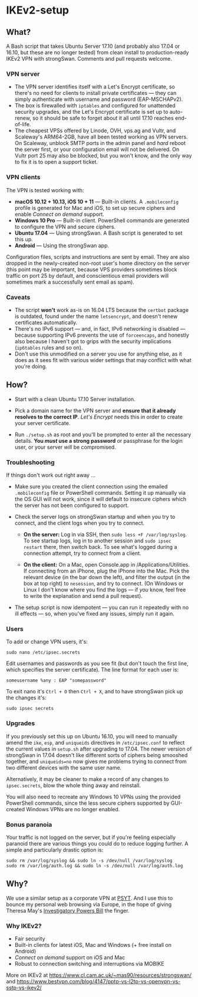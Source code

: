 # IKEv2-setup

## What?

A Bash script that takes Ubuntu Server 17.10 (and probably also 17.04 or 16.10, but these are no longer tested) from clean install to production-ready IKEv2 VPN with strongSwan. Comments and pull requests welcome.

### VPN server

* The VPN server identifies itself with a Let's Encrypt certificate, so there's no need for clients to install private certificates — they can simply authenticate with username and password (EAP-MSCHAPv2).
* The box is firewalled with `iptables` and configured for unattended security upgrades, and the Let's Encrypt certificate is set up to auto-renew, so it should be safe to forget about it all until 17.10 reaches end-of-life.
* The cheapest VPSs offered by Linode, OVH, vps.ag and Vultr, and Scaleway's ARM64-2GB, have all been tested working as VPN servers. On Scaleway, unblock SMTP ports in the admin panel and *hard* reboot the server first, or your configuration email will not be delivered. On Vultr port 25 may also be blocked, but you won't know, and the only way to fix it is to open a support ticket.

### VPN clients

The VPN is tested working with:

*  **macOS 10.12 + 10.13, iOS 10 + 11**  — Built-in clients. A `.mobileconfig` profile is generated for Mac and iOS, to set up secure ciphers and enable *Connect on demand* support.
* **Windows 10 Pro** — Built-in client. PowerShell commands are generated to configure the VPN and secure ciphers.
* **Ubuntu 17.04** — Using strongSwan. A Bash script is generated to set this up.
* **Android** — Using the strongSwan app.

Configuration files, scripts and instructions are sent by email. They are also dropped in the newly-created non-root user's home directory on the server (this point may be important, because VPS providers sometimes block traffic on port 25 by default, and conscientious email providers will sometimes mark a successfully sent email as spam).

### Caveats

* The script **won't** work as-is on 16.04 LTS because the `certbot` package is outdated, found under the name `letsencrypt`, and doesn't renew certificates automatically.
* There's no IPv6 support — and, in fact, IPv6 networking is disabled — because supporting IPv6 prevents the use of `forceencaps`, and honestly also because I haven't got to grips with the security implications (`ip6tables` rules and so on).
* Don't use this unmodified on a server you use for anything else, as it does as it sees fit with various wider settings that may conflict with what you're doing.


## How?

* Start with a clean Ubuntu 17.10 Server installation.

* Pick a domain name for the VPN server and **ensure that it already resolves to the correct IP**. _Let's Encrypt_ needs this in order to create your server certificate.

* Run `./setup.sh` as root and you'll be prompted to enter all the necessary details. **You *must* use a strong password** or passphrase for the login user, or your server *will* be compromised. 

### Troubleshooting

If things don't work out right away ...

* Make sure you created the client connection using the emailed `.mobileconfig` file or PowerShell commands. Setting it up manually via the OS GUI will not work, since it will default to insecure ciphers which the server has not been configured to support.

* Check the server logs on strongSwan startup and when you try to connect, and the client logs when you try to connect. 

  * __On the server:__  Log in via SSH, then `sudo less +F /var/log/syslog`. To see startup logs, log in to another session and `sudo ipsec restart` there, then switch back. To see what's logged during a connection attempt, try to connect from a client. 
  
  * __On the client:__  On a Mac, open Console.app in /Applications/Utilities. If connecting from an iPhone, plug the iPhone into the Mac. Pick the relevant device (in the bar down the left), and filter the output (in the box at top right) to `nesession`, and try to connect. (On Windows or Linux I don't know where you find the logs — if _you_ know, feel free to write the explanation and send a pull request).
  
* The setup script is now idempotent — you can run it repeatedly with no ill effects — so, when you've fixed any issues, simply run it again.
  
### Users

To add or change VPN users, it's:

    sudo nano /etc/ipsec.secrets
    
Edit usernames and passwords as you see fit (but don't touch the first line, which specifies the server certificate). The line format for each user is:

    someusername %any : EAP "somepassword"

To exit nano it's `Ctrl + O` then `Ctrl + X`, and to have strongSwan pick up the changes it's:

    sudo ipsec secrets

### Upgrades

If you previously set this up on Ubuntu 16.10, you will need to manually amend the `ike`, `esp`, and `uniqueids` directives in `/etc/ipsec.conf` to reflect the current values in `setup.sh` after upgrading to 17.04. The newer version of strongSwan in 17.04 doesn't like different sorts of ciphers being smooshed together, and `uniqueids=no` now gives me problems trying to connect from two different devices with the same user name.

Alternatively, it may be cleaner to make a record of any changes to `ipsec.secrets`, blow the whole thing away and reinstall.

You will also need to recreate any Windows 10 VPNs using the provided PowerShell commands, since the less secure ciphers supported by GUI-created Windows VPNs are no longer enabled.

### Bonus paranoia

Your traffic is not logged on the server, but if you're feeling especially paranoid there are various things you could do to reduce logging further. A simple and particularly drastic option is:

    sudo rm /var/log/syslog && sudo ln -s /dev/null /var/log/syslog
    sudo rm /var/log/auth.log && sudo ln -s /dev/null /var/log/auth.log

## Why?

We use a similar setup as a corporate VPN at [PSYT](http://psyt.co.uk). And I use this to bounce my personal web browsing via Europe, in the hope of giving Theresa May's [Investigatory Powers Bill](https://www.openrightsgroup.org/blog/2015/investigatory-powers-bill-published-and-now-the-fight-is-on) the finger.

### Why IKEv2?

* Fair security
* Built-in clients for latest iOS, Mac and Windows (+ free install on Android)
* *Connect on demand* support on iOS and Mac
* Robust to connection switching and interruptions via MOBIKE

More on IKEv2 at https://www.cl.cam.ac.uk/~mas90/resources/strongswan/ and https://www.bestvpn.com/blog/4147/pptp-vs-l2tp-vs-openvpn-vs-sstp-vs-ikev2/
